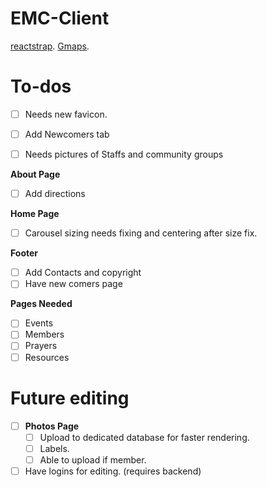 # EMC-Client
[reactstrap](https://reactstrap.github.io/).
[Gmaps](https://tomchentw.github.io/react-google-maps/).


# To-dos
- [ ] Needs new favicon.
- [ ] Add Newcomers tab
- [ ] Needs pictures of Staffs and community groups


 __About Page__
  - [ ] Add directions

__Home Page__
  - [ ] Carousel sizing needs fixing and centering after size fix.


 __Footer__
  - [ ] Add Contacts and copyright
  - [ ] Have new comers page

__Pages Needed__
  - [ ] Events
  - [ ] Members
  - [ ] Prayers
  - [ ] Resources

# Future editing
- [ ] __Photos Page__
  - [ ] Upload to dedicated database for faster rendering.
  - [ ] Labels.
  - [ ] Able to upload if member.
- [ ] Have logins for editing. (requires backend)
